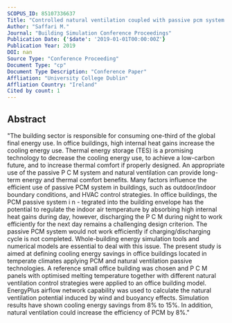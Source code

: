 ```yaml
---
SCOPUS_ID: 85107336637
Title: "Controlled natural ventilation coupled with passive pcm system to improve the cooling energy performance in office buildings"
Author: "Saffari M."
Journal: "Building Simulation Conference Proceedings"
Publication Date: {'$date': '2019-01-01T00:00:00Z'}
Publication Year: 2019
DOI: nan
Source Type: "Conference Proceeding"
Document Type: "cp"
Document Type Description: "Conference Paper"
Affliation: "University College Dublin"
Affliation Country: "Ireland"
Cited by count: 1
---
```


## Abstract
"The building sector is responsible for consuming one-third of the global final energy use. In office buildings, high internal heat gains increase the cooling energy use. Thermal energy storage (TES) is a promising technology to decrease the cooling energy use, to achieve a low-carbon future, and to increase thermal comfort if properly designed. An appropriate use of the passive P C M system and natural ventilation can provide long-term energy and thermal comfort benefits. Many factors influence the efficient use of passive PCM system in buildings, such as outdoor/indoor boundary conditions, and HVAC control strategies. In office buildings, the PCM passive system i n - tegrated into the building envelope has the potential to regulate the indoor air temperature by absorbing high internal heat gains during day, however, discharging the P C M during night to work efficiently for the next day remains a challenging design criterion. The passive PCM system would not work efficiently if charging/discharging cycle is not completed. Whole-building energy simulation tools and numerical models are essential to deal with this issue. The present study is aimed at defining cooling energy savings in office buildings located in temperate climates applying PCM and natural ventilation passive technologies. A reference small office building was chosen and P C M panels with optimised melting temperature together with different natural ventilation control strategies were applied to an office building model. EnergyPlus airflow network capability was used to calculate the natural ventilation potential induced by wind and buoyancy effects. Simulation results have shown cooling energy savings from 8% to 15%. In addition, natural ventilation could increase the efficiency of PCM by 8%."
